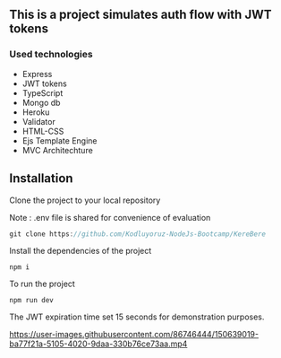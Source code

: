 ## This is a project simulates auth flow with JWT tokens

### Used technologies
- Express
- JWT tokens
- TypeScript
- Mongo db
- Heroku
- Validator
- HTML-CSS
- Ejs Template Engine
- MVC Architechture

## Installation

Clone the project to your local repository

Note : .env file is shared for convenience of evaluation
```javascript
git clone https://github.com/Kodluyoruz-NodeJs-Bootcamp/KereBere
```
Install the dependencies of the project

```
npm i
```
To run the project
```
npm run dev
```

The JWT expiration time set 15 seconds for demonstration purposes.


https://user-images.githubusercontent.com/86746444/150639019-ba77f21a-5105-4020-9daa-330b76ce73aa.mp4



 
